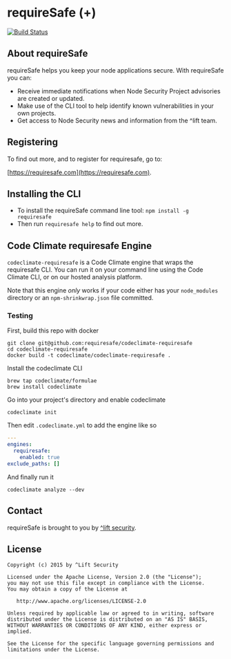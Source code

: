 # requireSafe (+)

[![Build Status](https://travis-ci.org/requiresafe/cli.svg)](https://travis-ci.org/requiresafe/cli)

## About requireSafe

requireSafe helps you keep your node applications secure. With requireSafe you can:

* Receive immediate notifications when Node Security Project advisories are created or updated.
* Make use of the CLI tool to help identify known vulnerabilities in your own projects.
* Get access to Node Security news and information from the ^lift team.

## Registering

To find out more, and to register for requiresafe, go to:

[https://requiresafe.com](https://requiresafe.com).

## Installing the CLI

* To install the requireSafe command line tool: `npm install -g requiresafe`
* Then run `requiresafe help` to find out more.

## Code Climate requiresafe Engine

`codeclimate-requiresafe` is a Code Climate engine that wraps the requiresafe CLI. You can run it on your command line using the Code Climate CLI, or on our hosted analysis platform.

Note that this engine *only* works if your code either has your `node_modules` directory or an `npm-shrinkwrap.json` file committed.

### Testing

First, build this repo with docker

```
git clone git@github.com:requiresafe/codeclimate-requiresafe
cd codeclimate-requiresafe
docker build -t codeclimate/codeclimate-requiresafe .
```

Install the codeclimate CLI

```
brew tap codeclimate/formulae
brew install codeclimate
```

Go into your project's directory and enable codeclimate

```
codeclimate init
```

Then edit `.codeclimate.yml` to add the engine like so

```yaml
---
engines:
  requiresafe:
    enabled: true
exclude_paths: []
```

And finally run it

```
codeclimate analyze --dev
```

## Contact

requireSafe is brought to you by [^lift security](https://liftsecurity.io).

## License

    Copyright (c) 2015 by ^Lift Security

    Licensed under the Apache License, Version 2.0 (the "License");
    you may not use this file except in compliance with the License.
    You may obtain a copy of the License at

       http://www.apache.org/licenses/LICENSE-2.0

    Unless required by applicable law or agreed to in writing, software
    distributed under the License is distributed on an "AS IS" BASIS,
    WITHOUT WARRANTIES OR CONDITIONS OF ANY KIND, either express or implied.

    See the License for the specific language governing permissions and
    limitations under the License.
